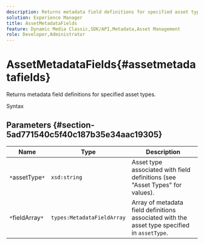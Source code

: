 ```yaml
---
description: Returns metadata field definitions for specified asset types.
solution: Experience Manager
title: AssetMetadataFields
feature: Dynamic Media Classic,SDK/API,Metadata,Asset Management
role: Developer,Administrator
---
```


# AssetMetadataFields{#assetmetadatafields}

Returns metadata field definitions for specified asset types.

 Syntax 

## Parameters {#section-5ad771540c5f40c187b35e34aac19305}

|  Name  | Type  | Description  |
|---|---|---|
|  `*`assetType`*`  | `xsd:string`  | Asset type associated with field definitions (see "Asset Types" for values).  |
|  `*`fieldArray`*`  | `types:MetadataFieldArray`  |Array of metadata field definitions associated with the asset type specified in `assetType`.  |


